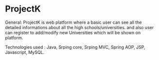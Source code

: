 # ProjectK

General: ProjectK is web platform where a basic user can see all the detailed informations about all the high schools/universities.
         and also user can register to add/modify new Universities which will be shown on platform. 
        
Technologies used : Java, Srping core, Srping MVC, Spring AOP, JSP, Javascript, MySQL.
